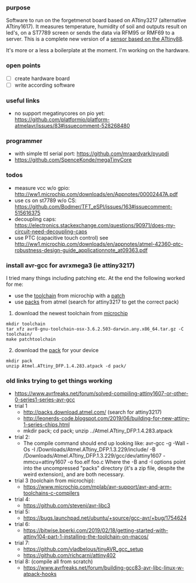 ### purpose
Software to run on the forgetmenot board based on ATtiny3217 (alternative ATtiny1617).
It measures temperature, humidity of soil and outputs result on led's, on a ST7789 screen or
sends the data via RFM95 or RMF69 to a server.
This is a complete new version of a [sensor based on the ATtiny88](https://github.com/2ni/attiny88).

It's more or a less a boilerplate at the moment. I'm working on the hardware.

### open points
- [ ] create hardware board
- [ ] write according software

### useful links
- no support megatinycores on pio yet: https://github.com/platformio/platform-atmelavr/issues/83#issuecomment-528268480

### programmer
- with simple ttl serial port: https://github.com/mraardvark/pyupdi
- https://github.com/SpenceKonde/megaTinyCore

### todos
- measure vcc w/o gpio: http://ww1.microchip.com/downloads/en/Appnotes/00002447A.pdf
- use cs on st7789 w/o CS: https://github.com/Bodmer/TFT_eSPI/issues/163#issuecomment-515616375
- decoupling caps: https://electronics.stackexchange.com/questions/90971/does-my-circuit-need-decoupling-caps
- use PTC (capacitive touch control) see http://ww1.microchip.com/downloads/en/appnotes/atmel-42360-ptc-robustness-design-guide_applicationnote_at09363.pdf


### install avr-gcc for avrxmega3 (ie attiny3217)
I tried many things including patching etc. At the end the following worked for me:
- use the [toolchain](https://www.microchip.com/mplab/avr-support/avr-and-arm-toolchains-c-compilers) from microchip with a [patch](https://www.avrfreaks.net/comment/2838941#comment-2838941)
- use [packs](http://packs.download.atmel.com/) from atmel (search for attiny3217 to get the correct pack)

1. download the newest toolchain from [microchip](https://www.microchip.com/mplab/avr-support/avr-and-arm-toolchains-c-compilers)
```
mkdir toolchain
tar xfz avr8-gnu-toolchain-osx-3.6.2.503-darwin.any.x86_64.tar.gz -C toolchain/ 
make patchtoolchain
```
2. download the [pack](http://packs.download.atmel.com/) for your device 
```
mkdir pack
unzip Atmel.ATtiny_DFP.1.4.283.atpack -d pack/
```


### old links trying to get things working
- https://www.avrfreaks.net/forum/solved-compiling-attiny1607-or-other-0-series1-series-avr-gcc
- trial 1
  - http://packs.download.atmel.com/ (search for attiny3217)
  - http://leonerds-code.blogspot.com/2019/06/building-for-new-attiny-1-series-chips.html
  - mkdir pack; cd pack; unzip ../Atmel.ATtiny_DFP.1.4.283.atpack
- trial 2:
  - The compile command should end up looking like:
    avr-gcc -g -Wall -Os -I /Downloads/Atmel.ATtiny_DFP.1.3.229/include/ -B /Downloads/Atmel.ATtiny_DFP.1.3.229/gcc/dev/attiny1607 -mmcu=attiny1607 -o foo.elf foo.c
    Where the  -B and -I options point into the uncompressed "packs" directory (it's a zip file, despite the weird extension), and are both necessary.
- trial 3 (toolchain from microchip):
  - https://www.microchip.com/mplab/avr-support/avr-and-arm-toolchains-c-compilers
- trial 4:
  - https://github.com/stevenj/avr-libc3
- trial 5:
  - https://bugs.launchpad.net/ubuntu/+source/gcc-avr/+bug/1754624
- trial 6:
  - https://bitwise.bperki.com/2019/02/18/getting-started-with-attiny104-part-1-installing-the-toolchain-on-macos/
- trial 7:
  - https://github.com/vladbelous/tinyAVR_gcc_setup 
  - https://github.com/richcarni/attiny402
- trial 8: (compile all from scratch)
  - https://www.avrfreaks.net/forum/building-gcc83-avr-libc-linux-w-atpack-hooks
